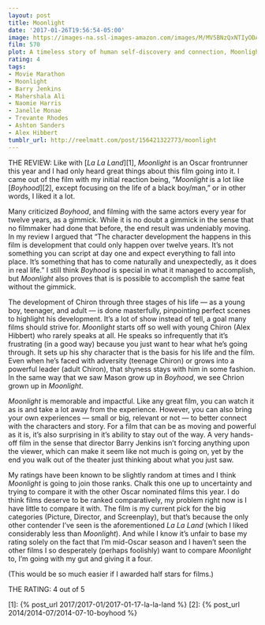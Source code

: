 ```yaml
---
layout: post
title: Moonlight
date: '2017-01-26T19:56:54-05:00'
image: https://images-na.ssl-images-amazon.com/images/M/MV5BNzQxNTIyODAxMV5BMl5BanBnXkFtZTgwNzQyMDA3OTE@._V1_UX182_CR0,0,182,268_AL_.jpg
film: 570
plot: A timeless story of human self-discovery and connection, Moonlight chronicles the life of a young black man from childhood to adulthood as he struggles to find his place in the world while growing up in a rough neighborhood of Miami.
rating: 4
tags:
- Movie Marathon
- Moonlight
- Barry Jenkins
- Mahershala Ali
- Naomie Harris
- Janelle Monae
- Trevante Rhodes
- Ashton Sanders
- Alex Hibbert
tumblr_url: http://reelmatt.com/post/156421322773/moonlight
---
```


THE REVIEW: Like with [*La La Land*][1], *Moonlight* is an Oscar frontrunner this year and I had only heard great things about this film going into it. I came out of the film with my initial reaction being, “*Moonlight* is a lot like [*Boyhood*][2], except focusing on the life of a black boy/man,” or in other words, I liked it a lot.

Many criticized *Boyhood*, and filming with the same actors every year for twelve years, as a gimmick. While it is no doubt a gimmick in the sense that no filmmaker had done that before, the end result was undeniably moving. In my review I argued that “The character development the happens in this film is development that could only happen over twelve years. It’s not something you can script at day one and expect everything to fall into place. It’s something that has to come naturally and unexpectedly, as it does in real life.” I still think *Boyhood* is special in what it managed to accomplish, but *Moonlight* also proves that is is possible to accomplish the same feat without the gimmick.

The development of Chiron through three stages of his life — as a young boy, teenager, and adult — is done masterfully, pinpointing perfect scenes to highlight his development. It’s a lot of show instead of tell, a goal many films should strive for. *Moonlight* starts off so well with young Chiron (Alex Hibbert) who rarely speaks at all. He speaks so infrequently that it’s frustrating (in a good way) because you just want to hear what he’s going through. It sets up his shy character that is the basis for his life and the film. Even when he’s faced with adversity (teenage Chiron) or grows into a powerful leader (adult Chiron), that shyness stays with him in some fashion. In the same way that we saw Mason grow up in *Boyhood*, we see Chrion grown up in *Moonlight*.

*Moonlight* is memorable and impactful. Like any great film, you can watch it as is and take a lot away from the experience. However, you can also bring your own experiences — small or big, relevant or not — to better connect with the characters and story. For a film that can be as moving and powerful as it is, it’s also surprising in it’s ability to stay out of the way. A very hands-off film in the sense that director Barry Jenkins isn’t forcing anything upon the viewer, which can make it seem like not much is going on, yet by the end you walk out of the theater just thinking about what you just saw.

My ratings have been known to be slightly random at times and I think *Moonlight* is going to join those ranks. Chalk this one up to uncertainty and trying to compare it with the other Oscar nominated films this year. I do think films deserve to be ranked comparatively, my problem right now is I have little to compare it with. The film is my current pick for the big categories (Picture, Director, and Screenplay), but that’s because the only other contender I’ve seen is the aforementioned *La La Land* (which I liked considerably less than *Moonlight*). And while I know it’s unfair to base my rating solely on the fact that I’m mid-Oscar season and I haven’t seen the other films I so desperately (perhaps foolishly) want to compare *Moonlight* to, I’m going with my gut and giving it a four.

(This would be so much easier if I awarded half stars for films.)

THE RATING: 4 out of 5

[1]: {% post_url 2017/2017-01/2017-01-17-la-la-land %}
[2]: {% post_url 2014/2014-07/2014-07-10-boyhood %}